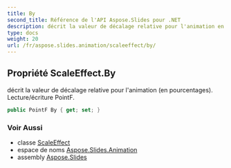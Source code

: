 ```yaml
---
title: By
second_title: Référence de l'API Aspose.Slides pour .NET
description: décrit la valeur de décalage relative pour l'animation en pourcentages. Lecture/écriture PointF.
type: docs
weight: 20
url: /fr/aspose.slides.animation/scaleeffect/by/
---
```


## Propriété ScaleEffect.By

décrit la valeur de décalage relative pour l'animation (en pourcentages). Lecture/écriture PointF.

```csharp
public PointF By { get; set; }
```

### Voir Aussi

* classe [ScaleEffect](../../scaleeffect)
* espace de noms [Aspose.Slides.Animation](../../scaleeffect)
* assembly [Aspose.Slides](../../../)

<!-- NE PAS ÉDITER : généré par xmldocmd pour Aspose.Slides.dll -->